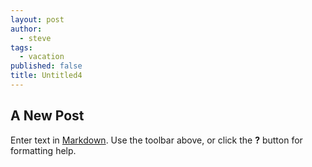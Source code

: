 ```yaml
---
layout: post
author:
  - steve
tags:
  - vacation
published: false
title: Untitled4
---
```

## A New Post

Enter text in [Markdown](http://daringfireball.net/projects/markdown/). Use the toolbar above, or click the **?** button for formatting help.
